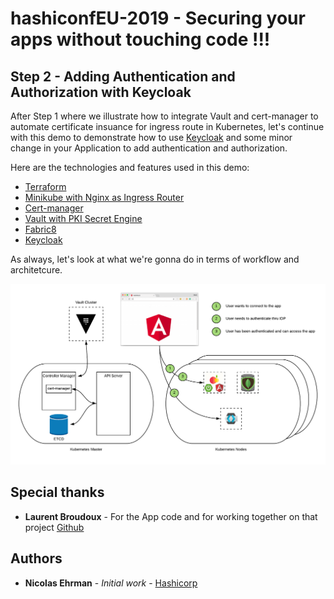 # hashiconfEU-2019 - Securing your apps without touching code !!!
## Step 2 - Adding Authentication and Authorization with Keycloak

After Step 1 where we illustrate how to integrate Vault and cert-manager to automate certificate insuance for ingress route in Kubernetes, let's continue with this demo to demonstrate how to use [Keycloak](https://www.keycloak.org/) and some minor change in your Application to add authentication and authorization.

Here are the technologies and features used in this demo:
- [Terraform](https://www.terraform.io)
- [Minikube with Nginx as Ingress Router](https://kubernetes.io/docs/tasks/tools/install-minikube/)
- [Cert-manager](https://github.com/jetstack/cert-manager)
- [Vault with PKI Secret Engine](https://www.vaultproject.io)
- [Fabric8](https://fabric8.io/)
- [Keycloak](https://www.keycloak.org/)

As always, let's look at what we're gonna do in terms of workflow and architetcure.

<img width="800" alt="Step 1" src="../Assets/SecureYourApp_Step2.png">


## Special thanks

* **Laurent Broudoux** - For the App code and for working together on that project [Github](https://github.com/lbroudoux)

## Authors

* **Nicolas Ehrman** - *Initial work* - [Hashicorp](https://www.hashicorp.com)